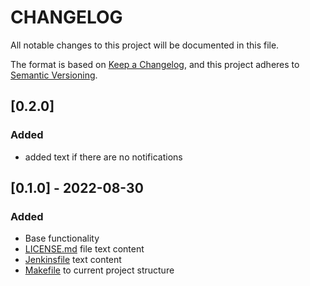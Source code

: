 # **CHANGELOG**

All notable changes to this project will be documented in this file.

The format is based on [Keep a Changelog](https://keepachangelog.com/en/1.0.0/),
and this project adheres to [Semantic Versioning](https://semver.org/spec/v2.0.0.html).

## [0.2.0]

### Added
- added text if there are no notifications

## [0.1.0] - 2022-08-30

### Added

- Base functionality
- [LICENSE.md](LICENSE.md) file text content
- [Jenkinsfile](Jenkinsfile) text content
- [Makefile](Makefile) to current project structure
